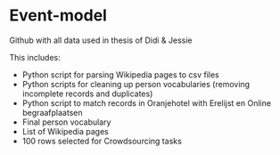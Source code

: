 # Event-model

Github with all data used in thesis of Didi & Jessie

This includes:
- Python script for parsing Wikipedia pages to csv files
- Python scripts for cleaning up person vocabularies (removing incomplete records and duplicates)
- Python script to match records in Oranjehotel with Erelijst en Online begraafplaatsen
- Final person vocabulary
- List of Wikipedia pages
- 100 rows selected for Crowdsourcing tasks
